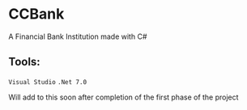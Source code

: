 # CCBank
A Financial Bank Institution made with C#

## Tools: 
`Visual Studio`
`.Net 7.0` 

Will add to this soon after completion of the first phase of the project
